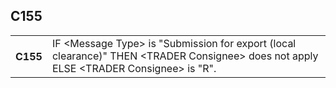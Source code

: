 ## C155
<table>
 <tr>
  <th>
   C155
  </th>
  <td>
   IF &lt;Message Type&gt; is "Submission for export (local clearance)"  THEN &lt;TRADER Consignee&gt; does not apply  ELSE &lt;TRADER Consignee&gt; is "R".
  </td>
 </tr>
</table>
